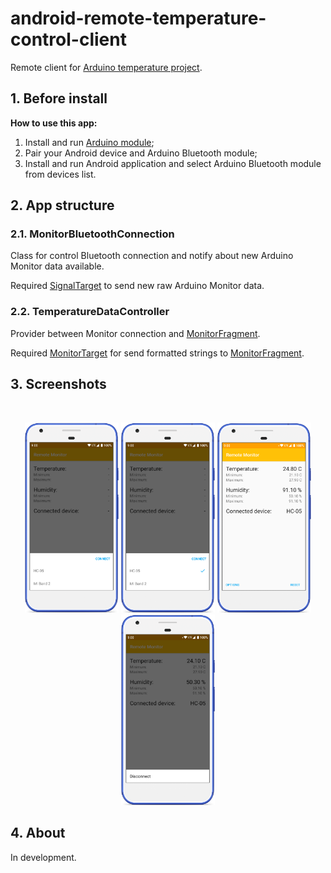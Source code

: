 # android-remote-temperature-control-client

Remote client for [Arduino temperature project](https://github.com/fartem/arduino-temperature-control).

## 1. Before install

__How to use this app:__

1. Install and run [Arduino module]((https://github.com/fartem/arduino-temperature-control));
2. Pair your Android device and Arduino Bluetooth module;
3. Install and run Android application and select Arduino Bluetooth module from devices list.

## 2. App structure

### 2.1. MonitorBluetoothConnection

Class for control Bluetooth connection and notify about new Arduino Monitor data available.

Required [SignalTarget](https://github.com/fartem/android-remote-temperature-control-client/blob/master/app/src/main/java/com/smlnskgmail/jaman/remotetemperaturecontrol/monitor/entities/signaltype/SignalTarget.kt) to send new raw Arduino Monitor data.

### 2.2. TemperatureDataController

Provider between Monitor connection and [MonitorFragment](https://github.com/fartem/android-remote-temperature-control-client/blob/master/app/src/main/java/com/smlnskgmail/jaman/remotetemperaturecontrol/navigation/fragments/MonitorFragment.kt).

Required [MonitorTarget](https://github.com/fartem/android-remote-temperature-control-client/blob/master/app/src/main/java/com/smlnskgmail/jaman/remotetemperaturecontrol/monitor/MonitorTarget.kt) for send formatted strings to [MonitorFragment](https://github.com/fartem/android-remote-temperature-control-client/blob/master/app/src/main/java/com/smlnskgmail/jaman/remotetemperaturecontrol/navigation/fragments/MonitorFragment.kt).

## 3. Screenshots

<br/>
<p align="center">
  <img src="media/screenshots/screenshot_01.png" width="150" />
  <img src="media/screenshots/screenshot_02.png" width="150" />
  <img src="media/screenshots/screenshot_03.png" width="150" />
  <img src="media/screenshots/screenshot_04.png" width="150" />
</p>

## 4. About

In development.